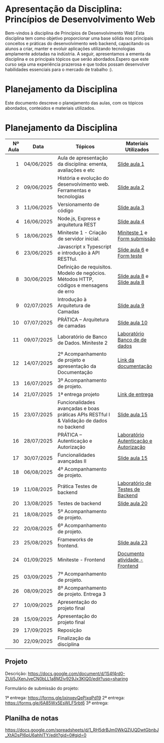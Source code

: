 # Apresentação da Disciplina: Princípios de Desenvolvimento Web

Bem-vindos à disciplina de Princípios de Desenvolvimento Web! Esta disciplina tem como objetivo proporcionar uma base sólida nos principais conceitos e práticas do desenvolvimento web backend, capacitando os alunos a criar, manter e evoluir aplicações utilizando tecnologias amplamente adotadas na indústria. A seguir, apresentamos a ementa da disciplina e os principais tópicos que serão abordados.Espero que este curso seja uma experiência prazerosa e que todos possam desenvolver habilidades essenciais para o mercado de trabalho :).

# Planejamento da Disciplina

Este documento descreve o planejamento das aulas, com os tópicos abordados, conteúdos e materiais utilizados.

# Planejamento da Disciplina


| Nº Aula | Data       | Tópicos                                                                 | Materiais Utilizados |
|--------:|------------|-------------------------------------------------------------------------|-----------------------|
| 1       | 04/06/2025 | Aula de apresentação da disciplina: ementa, avaliações e etc            | [Slide aula 1](aulas/aula1.pdf)|
| 2       | 09/06/2025 | História e evolução do desenvolvimento web. Ferramentas e tecnologias   | [Slide aula 2](aulas/aula2.pdf)|
| 3       | 11/06/2025 | Versionamento de código                                                 | [Slide aula 3](aulas/aula3.pdf)|
| 4       | 16/06/2025 | Node.js, Express e arquitetura REST                                     | [Slide aula 4](aulas/aula4.pdf)|
| 5       | 18/06/2025 | Miniteste 1 - Criação de servidor inicial.                              | [Miniteste 1](aulas/miniteste1.pdf) e [Form submissão](https://forms.gle/ZbQkbbHstqUUZyrR7)|
| 6       | 23/06/2025 | Javascript x Typescript e introdução à API RESTful.                     | [Slide aula 6](aulas/aula6.pdf) e [Form teste](https://forms.gle/6i9LZKYBcyiEobJP8)                      |
| 8       | 30/06/2025 | Definição de requisitos. Modelo de negócios. Métodos HTTP, códigos e mensagens de erro | [Slide aula 8](aulas/aula8.pdf) e [Slide aula 8](aulas/aula81.pdf)             |
| 9       | 02/07/2025 | Introdução à Arquitetura de Camadas                                     |[Slide aula 9](aulas/aula9.pdf)|
| 10      | 07/07/2025 | PRÁTICA – Arquitetura de camadas                                        |[Slide aula 10](aulas/aula10.pdf)|
| 11      | 09/07/2025 | Laboratório de Banco de Dados. Miniteste 2                              |[Laboratório Banco de de dados](https://encurtador.com.br/BNO45)|
| 12      | 14/07/2025 | 2º Acompanhamento de projeto e apresentação da Documentação             |[Link da documentação](https://docs.google.com/document/d/1MWgy05bVqY-XpS94MN9547IHQQD2CYNVh6NZ-eTQZa4/edit?usp=sharing)|
| 13      | 16/07/2025 | 3º Acompanhamento de projeto.                                           |                       |
| 14      | 21/07/2025 | 1ª entrega projeto                                                      |[Link de entrega](https://forms.gle/86gHeeyfrHZUBLW67)|
| 15      | 23/07/2025 | Funcionalidades avançadas e boas práticas APIs RESTful I & Validação de dados no backend  |[Slide aula 15](aulas/aula15.pdf)                 |
| 16      | 28/07/2025 | PRÁTICA – Autenticação e Autorização                                    |[Laboratório Autenticação e Autorização](https://docs.google.com/document/d/1_0mFIHrHtymhN1EI62MTysMgo7GcVS7nWA9EB__oo8U/edit?usp=sharing)                       |
| 17      | 30/07/2025 | Funcionalidades avançadas II                                            |[Slide aula 15](aulas/aula15.pdf)|
| 18      | 06/08/2025 | 4º Acompanhamento de projeto.                                           |                       |
| 19      | 11/08/2025 | Prática Testes de backend                                               |[Laboratório de Testes de Backend](https://docs.google.com/document/d/17rvjLsodqKteMIJ_JPNgTf0IrZk8l2R0AitJ_ATwWa4/edit?usp=sharing)|
| 20      | 13/08/2025 | Testes de backend                                                       |[Slide aula 20](aulas/aula20.pdf)|
| 21      | 18/08/2025 | 5º Acompanhamento de projeto.                                           |                       |
| 22      | 20/08/2025 | 6º Acompanhamento de projeto.                                           |                       |
| 23      | 25/08/2025 | Frameworks de frontend.                                                 |[Slide aula 23](aulas/aula23.pdf)|
| 24      | 01/09/2025 | Miniteste - Frontend                                                    |[Documento atividade - Frontend](aulas/aula24.pdf)|
| 25      | 03/09/2025 | 7º Acompanhamento de projeto.                                           |                       |
| 26      | 08/09/2025 | 8º Acompanhamento de projeto. Entrega 3                                 |                       |
| 27      | 10/09/2025 | Apresentação do projeto final                                           |                       |
| 28      | 15/09/2025 | Apresentação do projeto final                                           |                       |
| 29      | 17/09/2025 | Reposição                                                               |                       |
| 30      | 22/09/2025 | Finalização da disciplina                                               |                       |


## Projeto

Descrição: https://docs.google.com/document/d/1S4f4rd0-ZUjj5JXenJveCN0bLL1a8M2iv929Jx3KIQ0/edit?usp=sharing

Formulário de submissão do projeto: 

1ª entrega: https://forms.gle/jxjnxevQePjxqPd19
2ª entrega: https://forms.gle/6A85Wx5EsWLF5rbt6
3ª entrega:

## Planilha de notas

https://docs.google.com/spreadsheets/d/1_RH5drBJm0WkQZjUQDwtGbnbJ_XtADsPI6pU6ahhlTY/edit?gid=0#gid=0









